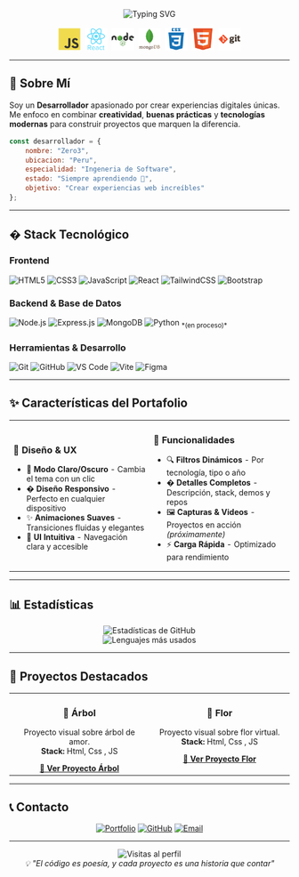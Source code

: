 
<div align="center">
  <img src="https://readme-typing-svg.herokuapp.com?font=Fira+Code&weight=500&size=28&pause=1000&color=2F81F7&center=true&vCenter=true&width=600&lines=¡Hola!+Soy+Desarrollador+Web;Creando+experiencias+digitales;Siempre+aprendiendo+algo+nuevo" alt="Typing SVG" />
</div>

<br>

<div align="center">
  <img src="https://github.com/devicons/devicon/blob/master/icons/javascript/javascript-original.svg" title="JavaScript" alt="JavaScript" width="40" height="40"/>&nbsp;
  <img src="https://github.com/devicons/devicon/blob/master/icons/react/react-original-wordmark.svg" title="React" alt="React" width="40" height="40"/>&nbsp;
  <img src="https://github.com/devicons/devicon/blob/master/icons/nodejs/nodejs-original-wordmark.svg" title="NodeJS" alt="NodeJS" width="40" height="40"/>&nbsp;
  <img src="https://github.com/devicons/devicon/blob/master/icons/mongodb/mongodb-original-wordmark.svg" title="MongoDB" alt="MongoDB" width="40" height="40"/>&nbsp;
  <img src="https://github.com/devicons/devicon/blob/master/icons/css3/css3-plain-wordmark.svg" title="CSS3" alt="CSS" width="40" height="40"/>&nbsp;
  <img src="https://github.com/devicons/devicon/blob/master/icons/html5/html5-original.svg" title="HTML5" alt="HTML" width="40" height="40"/>&nbsp;
  <img src="https://github.com/devicons/devicon/blob/master/icons/git/git-original-wordmark.svg" title="Git" alt="Git" width="40" height="40"/>
</div>

---

## 👋 Sobre Mí

Soy un **Desarrollador** apasionado por crear experiencias digitales únicas. Me enfoco en combinar **creatividad**, **buenas prácticas** y **tecnologías modernas** para construir proyectos que marquen la diferencia.

```javascript
const desarrollador = {
    nombre: "Zero3",
    ubicacion: "Peru",
    especialidad: "Ingeneria de Software",
    estado: "Siempre aprendiendo 🚀",
    objetivo: "Crear experiencias web increíbles"
};
```

---

## �️ Stack Tecnológico

### Frontend
<div align="left">
  <img src="https://img.shields.io/badge/HTML5-E34F26?style=for-the-badge&logo=html5&logoColor=white" alt="HTML5"/>
  <img src="https://img.shields.io/badge/CSS3-1572B6?style=for-the-badge&logo=css3&logoColor=white" alt="CSS3"/>
  <img src="https://img.shields.io/badge/JavaScript-F7DF1E?style=for-the-badge&logo=javascript&logoColor=black" alt="JavaScript"/>
  <img src="https://img.shields.io/badge/React-20232A?style=for-the-badge&logo=react&logoColor=61DAFB" alt="React"/>
  <img src="https://img.shields.io/badge/Tailwind_CSS-38B2AC?style=for-the-badge&logo=tailwind-css&logoColor=white" alt="TailwindCSS"/>
  <img src="https://img.shields.io/badge/Bootstrap-563D7C?style=for-the-badge&logo=bootstrap&logoColor=white" alt="Bootstrap"/>
</div>

### Backend & Base de Datos
<div align="left">
  <img src="https://img.shields.io/badge/Node.js-43853D?style=for-the-badge&logo=node.js&logoColor=white" alt="Node.js"/>
  <img src="https://img.shields.io/badge/Express.js-404D59?style=for-the-badge" alt="Express.js"/>
  <img src="https://img.shields.io/badge/MongoDB-4EA94B?style=for-the-badge&logo=mongodb&logoColor=white" alt="MongoDB"/>
  <img src="https://img.shields.io/badge/Python-3776AB?style=for-the-badge&logo=python&logoColor=white" alt="Python"/> <sub>*(en proceso)*</sub>
</div>

### Herramientas & Desarrollo
<div align="left">
  <img src="https://img.shields.io/badge/Git-F05032?style=for-the-badge&logo=git&logoColor=white" alt="Git"/>
  <img src="https://img.shields.io/badge/GitHub-100000?style=for-the-badge&logo=github&logoColor=white" alt="GitHub"/>
  <img src="https://img.shields.io/badge/VS_Code-0078D4?style=for-the-badge&logo=visual%20studio%20code&logoColor=white" alt="VS Code"/>
  <img src="https://img.shields.io/badge/Vite-646CFF?style=for-the-badge&logo=vite&logoColor=white" alt="Vite"/>
  <img src="https://img.shields.io/badge/Figma-F24E1E?style=for-the-badge&logo=figma&logoColor=white" alt="Figma"/>
</div>

---

## ✨ Características del Portafolio

<table>
<tr>
<td width="50%">

### 🎨 **Diseño & UX**
- 🌙 **Modo Claro/Oscuro** - Cambia el tema con un clic
- � **Diseño Responsivo** - Perfecto en cualquier dispositivo  
- ✨ **Animaciones Suaves** - Transiciones fluidas y elegantes
- 🎯 **UI Intuitiva** - Navegación clara y accesible

</td>
<td width="50%">

### 🚀 **Funcionalidades**
- 🔍 **Filtros Dinámicos** - Por tecnología, tipo o año
- � **Detalles Completos** - Descripción, stack, demos y repos
- 🖼️ **Capturas & Videos** - Proyectos en acción *(próximamente)*
- ⚡ **Carga Rápida** - Optimizado para rendimiento

</td>
</tr>
</table>

---

## 📊 Estadísticas

<div align="center">
  <img src="https://github-readme-stats.vercel.app/api?username=Zero3-web&show_icons=true&theme=radical&hide_border=true&bg_color=0d1117" alt="Estadísticas de GitHub" />
</div>

<div align="center">
  <img src="https://github-readme-stats.vercel.app/api/top-langs/?username=Zero3-web&layout=compact&theme=radical&hide_border=true&bg_color=0d1117" alt="Lenguajes más usados" />
</div>

---

## 🚀 Proyectos Destacados

<div align="center">
  <table>
    <tr>
      <td align="center" width="45%" style="vertical-align:top;">
        <h3>🌳 Árbol</h3>
        <p>Proyecto visual sobre árbol de amor. <br><b>Stack:</b> Html, Css , JS</p>
        <a href="https://www.zerotech.shop/detalle/arbol" target="_blank"><strong>🔗 Ver Proyecto Árbol</strong></a>
      </td>
      <td align="center" width="45%" style="vertical-align:top;">
        <h3>🌸 Flor</h3>
        <p>Proyecto visual sobre flor virtual. <br><b>Stack:</b> Html, Css , JS</p>
        <a href="https://www.zerotech.shop/detalle/flor" target="_blank"><strong>🔗 Ver Proyecto Flor</strong></a>
      </td>
    </tr>
  </table>
</div>

---

## 📞 Contacto

<div align="center">

[![Portfolio](https://img.shields.io/badge/Portfolio-255E63?style=for-the-badge&logo=About.me&logoColor=white)](https://zerotech.shop)
[![GitHub](https://img.shields.io/badge/GitHub-100000?style=for-the-badge&logo=github&logoColor=white)](https://github.com/Zero3-web)
[![Email](https://img.shields.io/badge/Email-D14836?style=for-the-badge&logo=gmail&logoColor=white)](mailto:socialbg365@proton.me)

</div>

---

<div align="center">
  <img src="https://komarev.com/ghpvc/?username=Zero3-web&color=blueviolet&style=for-the-badge" alt="Visitas al perfil" />
</div>

<div align="center">
  <i>💡 "El código es poesía, y cada proyecto es una historia que contar"</i>
</div>
